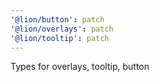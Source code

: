 ```yaml
---
'@lion/button': patch
'@lion/overlays': patch
'@lion/tooltip': patch
---
```


Types for overlays, tooltip, button
